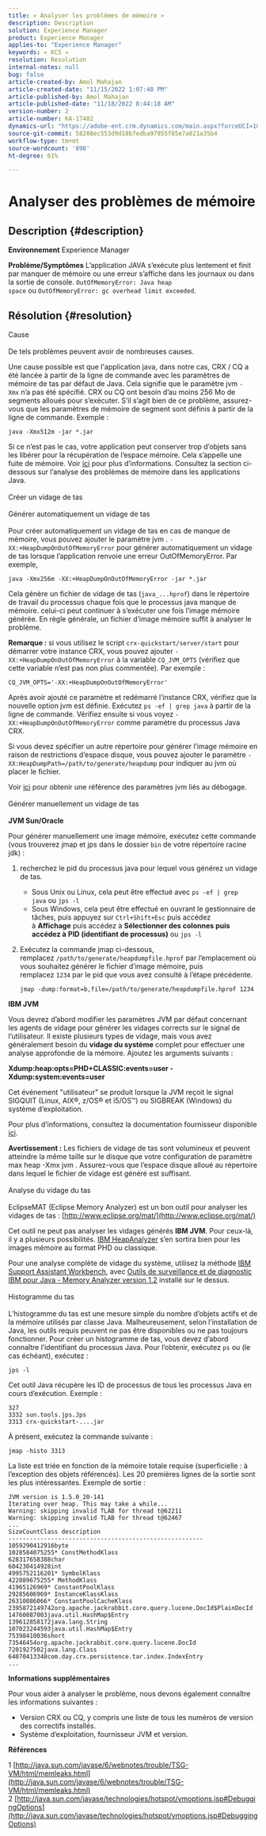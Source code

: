 ```yaml
---
title: « Analyser les problèmes de mémoire »
description: Description
solution: Experience Manager
product: Experience Manager
applies-to: "Experience Manager"
keywords: « KCS »
resolution: Resolution
internal-notes: null
bug: false
article-created-by: Amol Mahajan
article-created-date: "11/15/2022 1:07:48 PM"
article-published-by: Amol Mahajan
article-published-date: "11/18/2022 8:44:18 AM"
version-number: 2
article-number: KA-17482
dynamics-url: "https://adobe-ent.crm.dynamics.com/main.aspx?forceUCI=1&pagetype=entityrecord&etn=knowledgearticle&id=73b9f57c-e664-ed11-9561-6045bd006a22"
source-git-commit: 58208ec553d9d18b7edba97955f85e7a821a35b4
workflow-type: tm+mt
source-wordcount: '898'
ht-degree: 61%

---
```


# Analyser des problèmes de mémoire

## Description {#description}

<b>Environnement</b>
Experience Manager


<b>Problème/Symptômes</b>
L’application JAVA s’exécute plus lentement et finit par manquer de mémoire ou une erreur s’affiche dans les journaux ou dans la sortie de console. `OutOfMemoryError: Java heap space` ou `OutOfMemoryError: gc overhead limit exceeded`.


## Résolution {#resolution}

Cause<br><br>
De tels problèmes peuvent avoir de nombreuses causes.

Une cause possible est que l&#39;application java, dans notre cas, CRX / CQ a été lancée à partir de la ligne de commande avec les paramètres de mémoire de tas par défaut de Java. Cela signifie que le paramètre jvm `-Xmx` n’a pas été spécifié. CRX ou CQ ont besoin d’au moins 256 Mo de segments alloués pour s’exécuter. S’il s’agit bien de ce problème, assurez-vous que les paramètres de mémoire de segment sont définis à partir de la ligne de commande. Exemple :


```
java -Xmx512m -jar *.jar
```


Si ce n’est pas le cas, votre application peut conserver trop d’objets sans les libérer pour la récupération de l’espace mémoire. Cela s’appelle une fuite de mémoire. Voir [ici](http://java.sun.com/javase/6/webnotes/trouble/TSG-VM/html/memleaks.html) pour plus d’informations. Consultez la section ci-dessous sur l’analyse des problèmes de mémoire dans les applications Java.
<br><br>Créer un vidage de tas<br><br>Générer automatiquement un vidage de tas<br><br>
Pour créer automatiquement un vidage de tas en cas de manque de mémoire, vous pouvez ajouter le paramètre jvm . `-XX:+HeapDumpOnOutOfMemoryError` pour générer automatiquement un vidage de tas lorsque l’application renvoie une erreur OutOfMemoryError. Par exemple,


```
java -Xmx256m -XX:+HeapDumpOnOutOfMemoryError -jar *.jar
```


Cela génère un fichier de vidage de tas (`java_...hprof`) dans le répertoire de travail du processus chaque fois que le processus java manque de mémoire. celui-ci peut continuer à s’exécuter une fois l’image mémoire générée. En règle générale, un fichier d’image mémoire suffit à analyser le problème.

<b>Remarque :</b> si vous utilisez le script `crx-quickstart/server/start` pour démarrer votre instance CRX, vous pouvez ajouter `-XX:+HeapDumpOnOutOfMemoryError` à la variable `CQ_JVM_OPTS` (vérifiez que cette variable n’est pas non plus commentée). Par exemple :


```
CQ_JVM_OPTS='-XX:+HeapDumpOnOutOfMemoryError'
```


Après avoir ajouté ce paramètre et redémarré l’instance CRX, vérifiez que la nouvelle option jvm est définie. Exécutez `ps -ef | grep java` à partir de la ligne de commande. Vérifiez ensuite si vous voyez `-XX:+HeapDumpOnOutOfMemoryError` comme paramètre du processus Java CRX.

Si vous devez spécifier un autre répertoire pour générer l’image mémoire en raison de restrictions d’espace disque, vous pouvez ajouter le paramètre `-XX:HeapDumpPath=/path/to/generate/heapdump` pour indiquer au jvm où placer le fichier.

Voir [ici](http://java.sun.com/javase/technologies/hotspot/vmoptions.jsp#DebuggingOptions) pour obtenir une référence des paramètres jvm liés au débogage.
<br><br>Générer manuellement un vidage de tas<br><br>
<b>JVM Sun/Oracle</b>

Pour générer manuellement une image mémoire, exécutez cette commande (vous trouverez jmap et jps dans le dossier `bin` de votre répertoire racine jdk) :

1. recherchez le pid du processus java pour lequel vous générez un vidage de tas.
   - Sous Unix ou Linux, cela peut être effectué avec `ps -ef | grep java` ou `jps -l`
   - Sous Windows, cela peut être effectué en ouvrant le gestionnaire de tâches, puis appuyez sur `Ctrl+Shift+Esc` puis accédez à <b>Affichage</b> puis accédez à <b>Sélectionner des colonnes </b><b>puis accédez à</b> <b>PID (identifiant de processus)</b> ou `jps -l`
2. Exécutez la commande jmap ci-dessous, remplacez `/path/to/generate/heapdumpfile.hprof` par l’emplacement où vous souhaitez générer le fichier d’image mémoire, puis remplacez `1234` par le pid que vous avez consulté à l’étape précédente.

   ```
   jmap -dump:format=b,file=/path/to/generate/heapdumpfile.hprof 1234
   ```


<b>IBM JVM</b>

Vous devrez d’abord modifier les paramètres JVM par défaut concernant les agents de vidage pour générer les vidages corrects sur le signal de l’utilisateur. Il existe plusieurs types de vidage, mais vous avez généralement besoin du <b>vidage du système</b> complet pour effectuer une analyse approfondie de la mémoire. Ajoutez les arguments suivants :

<b>Xdump:heap:opts=PHD+CLASSIC:events=user -Xdump:system:events=user</b>

Cet événement &quot;utilisateur&quot; se produit lorsque la JVM reçoit le signal SIGQUIT (Linux, AIX®, z/OS® et i5/OS™) ou SIGBREAK (Windows) du système d’exploitation.

Pour plus d’informations, consultez la documentation fournisseur disponible [ici](http://pic.dhe.ibm.com/infocenter/java7sdk/v7r0/index.jsp?topic=%2Fcom.ibm.java.aix.70.doc%2Fdiag%2Fpreface%2Fchanges_70%2Foverview_gc.html).

<b>Avertissement :</b> Les fichiers de vidage de tas sont volumineux et peuvent atteindre la même taille sur le disque que votre configuration de paramètre max heap -Xmx jvm . Assurez-vous que l’espace disque alloué au répertoire dans lequel le fichier de vidage est généré est suffisant.
<br><br>Analyse du vidage du tas<br><br>
EclipseMAT (Eclipse Memory Analyzer) est un bon outil pour analyser les vidages de tas : [http://www.eclipse.org/mat/](http://www.eclipse.org/mat/)

Cet outil ne peut pas analyser les vidages générés <b>IBM JVM</b>. Pour ceux-là, il y a plusieurs possibilités. [IBM HeapAnalyzer](https://www.ibm.com/developerworks/community/groups/service/html/communityview?communityUuid=4544bafe-c7a2-455f-9d43-eb866ea60091) s’en sortira bien pour les images mémoire au format PHD ou classique.

Pour une analyse complète de vidage du système, utilisez la méthode [IBM Support Assistant Workbench](http://www-01.ibm.com/software/support/isa/), avec [Outils de surveillance et de diagnostic IBM pour Java - Memory Analyzer version 1.2](http://www.ibm.com/developerworks/java/jdk/tools/memoryanalyzer/) installé sur le dessus.
<br><br>Histogramme du tas<br><br>
L’histogramme du tas est une mesure simple du nombre d’objets actifs et de la mémoire utilisés par classe Java. Malheureusement, selon l’installation de Java, les outils requis peuvent ne pas être disponibles ou ne pas toujours fonctionner. Pour créer un histogramme de tas, vous devez d’abord connaître l’identifiant du processus Java. Pour l’obtenir, exécutez `ps` ou (le cas échéant), exécutez :


```
jps -l
```


Cet outil Java récupère les ID de processus de tous les processus Java en cours d’exécution. Exemple :


```
327 
3332 sun.tools.jps.Jps
3313 crx-quickstart-....jar
```


À présent, exécutez la commande suivante :


```
jmap -histo 3313
```


La liste est triée en fonction de la mémoire totale requise (superficielle : à l’exception des objets référencés). Les 20 premières lignes de la sortie sont les plus intéressantes. Exemple de sortie :


```
JVM version is 1.5.0_20-141
Iterating over heap. This may take a while...
Warning: skipping invalid TLAB for thread t@62211
Warning: skipping invalid TLAB for thread t@62467
...
SizeCountClass description
-------------------------------------------------------
1059290412916byte
1028584075255* ConstMethodKlass
628317658388char
604230414928int
4995752116201* SymbolKlass
422089675255* MethodKlass
41965126969* ConstantPoolKlass
29285606969* InstanceKlassKlass
26310086066* ConstantPoolCacheKlass
2395872149742org.apache.jackrabbit.core.query.lucene.DocId$PlainDocId
14760087003java.util.HashMap$Entry
139612858172java.lang.String
107023244593java.util.HashMap$Entry
75398410036short
73546454org.apache.jackrabbit.core.query.lucene.DocId
7201927502java.lang.Class
64070413348com.day.crx.persistence.tar.index.IndexEntry
...
```


<b>Informations supplémentaires</b>

Pour vous aider à analyser le problème, nous devons également connaître les informations suivantes :

- Version CRX ou CQ, y compris une liste de tous les numéros de version des correctifs installés.
- Système d’exploitation, fournisseur JVM et version.


<b>Références</b>

1 [http://java.sun.com/javase/6/webnotes/trouble/TSG-VM/html/memleaks.html](http://java.sun.com/javase/6/webnotes/trouble/TSG-VM/html/memleaks.html)
2 [http://java.sun.com/javase/technologies/hotspot/vmoptions.jsp#DebuggingOptions](http://java.sun.com/javase/technologies/hotspot/vmoptions.jsp#DebuggingOptions)
